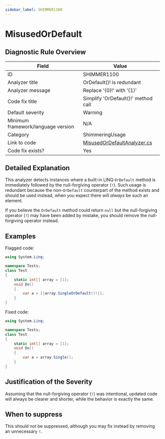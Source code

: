 ```yaml
---
sidebar_label: SHIMMER1100
---
```

# MisusedOrDefault

## Diagnostic Rule Overview

| Field                              | Value
|------------------------------------|-------
| ID                                 | SHIMMER1100
| Analyzer title                     | OrDefault()! is redundant
| Analyzer message                   | Replace '{0}!' with '{1}'
| Code fix title                     | Simplify 'OrDefault()!' method call
| Default severity                   | Warning
| Minimum framework/language version | N/A
| Category                           | ShimmeringUsage
| Link to code                       | [MisusedOrDefaultAnalyzer.cs](https://github.com/Bartleby2718/Shimmering.Analyzers/blob/main/src/Shimmering.Analyzers/UsageRules/MisusedOrDefault/MisusedOrDefaultAnalyzer.cs)
| Code fix exists?                   | Yes

## Detailed Explanation

This analyzer detects instances where a built-in LINQ `OrDefault` method is immediately followed by the null-forgiving operator (`!`). Such usage is redundant because the non-`OrDefault` counterpart of the method exists and should be used instead, when you expect there will _always_ be such an element.

If you believe the `OrDefault` method could return `null` but the null-forgiving operator (`!`) may have been added by mistake, you should remove the null-forgiving operator instead.

## Examples

Flagged code:
```cs
using System.Linq;

namespace Tests;
class Test
{
    static int[] array = [1];
    void Do()
    {
        var a = [|array.SingleOrDefault()!|];
    }
}
```

Fixed code:
```cs
using System.Linq;

namespace Tests;
class Test
{
    static int[] array = [1];
    void Do()
    {
        var a = array.Single();
    }
}

```

## Justification of the Severity

Assuming that the null-forgiving operator (`!`) was intentional, updated code will always be clearer and shorter, while the behavior is exactly the same.

## When to suppress

This should not be suppressed, although you may fix instead by removing an unnecessary `!`.
